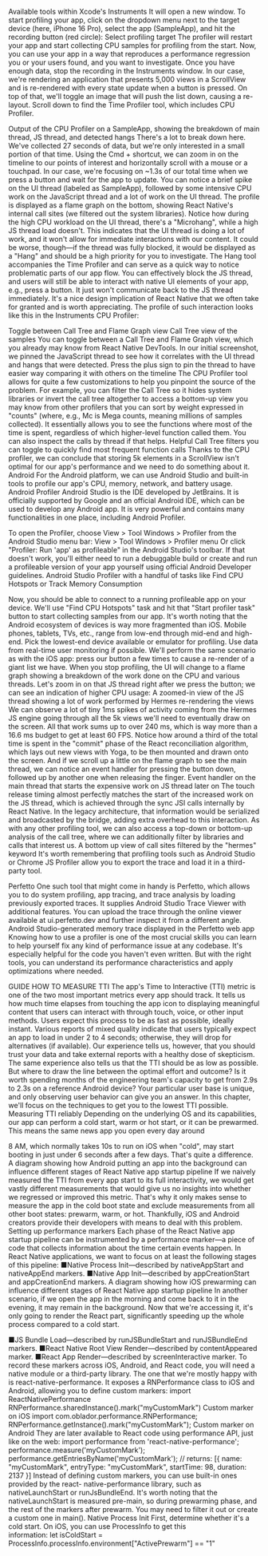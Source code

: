Available tools within Xcode's Instruments
It will open a new window. To start profiling your app, click on the dropdown menu next 
to the target device (here, iPhone 16 Pro), select the app (SampleApp), and hit the recording 
button (red circle):
Select profiling target
The profiler will restart your app and start collecting CPU samples for profiling from the start. 
Now, you can use your app in a way that reproduces a performance regression you or your 
users found, and you want to investigate. Once you have enough data, stop the recording in the 
Instruments window.
In our case, we're rendering an application that presents 5,000 views in a ScrollView and is 
re-rendered with every state update when a button is pressed. On top of that, we'll toggle an 
image that will push the list down, causing a re-layout. 
Scroll down to find the Time Profiler tool, which includes CPU Profiler.

Output of the CPU Profiler on a SampleApp, showing the breakdown of main thread, JS thread, and detected hangs
There's a lot to break down here. We've collected 27 seconds of data, but we're only interested 
in a small portion of that time. Using the Cmd + shortcut, we can zoom in on the timeline to 
our points of interest and horizontally scroll with a mouse or a touchpad. 
In our case, we're focusing on ~1.3s of our total time when we press a button and wait for the 
app to update. You can notice a brief spike on the UI thread (labeled as SampleApp), followed 
by some intensive CPU work on the JavaScript thread and a lot of work on the UI thread. The 
profile is displayed as a flame graph on the bottom, showing React Native's internal call sites 
(we filtered out the system libraries).
Notice how during the high CPU workload on the UI thread, there's a "Microhang", while 
a high JS thread load doesn't. This indicates that the UI thread is doing a lot of work, and it 
won't allow for immediate interactions with our content. It could be worse, though—if the 
thread was fully blocked, it would be displayed as a "Hang" and should be a high priority for 
you to investigate. The Hang tool accompanies the Time Profiler and can serve as a quick way 
to notice problematic parts of our app flow.
You can effectively block the JS thread, and users will still be able to interact with 
native UI elements of your app, e.g., press a button. It just won't communicate 
back to the JS thread immediately. It's a nice design implication of React Native 
that we often take for granted and is worth appreciating. 
The profile of such interaction looks like this in the Instruments CPU Profiler:

Toggle between Call Tree and 
Flame Graph view
Call Tree view of the samples
You can toggle between a Call Tree and Flame Graph view, which you already may know from 
React Native DevTools. In our initial screenshot, we pinned the JavaScript thread to see how 
it correlates with the UI thread and hangs that were detected.
Press the plus sign to pin the thread to have easier way comparing it with others on the 
timeline
The CPU Profiler tool allows for quite a few customizations to help you pinpoint the source 
of the problem. For example, you can filter the Call Tree so it hides system libraries or invert 
the call tree altogether to access a bottom-up view you may know from other profilers that you 
can sort by weight expressed in "counts" (where, e.g., Mc is Mega counts, meaning millions of 
samples collected). It essentially allows you to see the functions where most of the time is spent, 
regardless of which higher-level function called them. You can also inspect the calls by thread 
if that helps.
Helpful Call Tree filters you 
can toggle to quickly find most 
frequent function calls
Thanks to the CPU profiler, we can conclude that storing 5k elements in a ScrollView isn't 
optimal for our app's performance and we need to do something about it.
Android
For the Android platform, we can use Android Studio and built-in tools to profile our app's 
CPU, memory, network, and battery usage.
Android Profiler
Android Studio is the IDE developed by JetBrains. It is officially supported by Google and an 
official Android IDE, which can be used to develop any Android app. It is very powerful and 
contains many functionalities in one place, including Android Profiler.

To open the Profiler, choose View > Tool Windows > Profiler from the Android Studio 
menu bar:
View > Tool Windows > Profiler menu
Or click "Profiler: Run 'app' as profileable" in the Android Studio's toolbar. If that doesn't 
work, you'll either need to run a debuggable build or create and run a profileable version of 
your app yourself using official Android Developer guidelines.
Android Studio Profiler with a handful of tasks like Find CPU Hotspots or Track Memory Consumption

Now, you should be able to connect to a running profileable app on your device. We'll use 
"Find CPU Hotspots" task and hit that "Start profiler task" button to start collecting samples 
from our app.
It's worth noting that the Android ecosystem of devices is way more fragmented 
than iOS. Mobile phones, tablets, TVs, etc., range from low-end through mid-end 
and high-end. Pick the lowest-end device available or emulator for profiling. Use 
data from real-time user monitoring if possible.
We'll perform the same scenario as with the iOS app: press our button a few times to cause 
a re-render of a giant list we have. When you stop profiling, the UI will change to a flame graph 
showing a breakdown of the work done on the CPU and various threads. 
Let's zoom in on that JS thread right after we press the button; we can see an indication of 
higher CPU usage:
A zoomed-in view of the JS thread showing a lot of work performed by Hermes re-rendering the views
We can observe a lot of tiny 1ms spikes of activity coming from the Hermes JS engine going 
through all the 5k views we'll need to eventually draw on the screen. All that work sums up to 
over 240 ms, which is way more than a 16.6 ms budget to get at least 60 FPS. Notice how around 
a third of the total time is spent in the "commit" phase of the React reconciliation algorithm, 
which lays out new views with Yoga, to be then mounted and drawn onto the screen.
And if we scroll up a little on the flame graph to see the main thread, we can notice an event 
handler for pressing the button down, followed up by another one when releasing the finger.
Event handler on the main thread that starts the expensive work on JS thread later on
The touch release timing almost perfectly matches the start of the increased work on the JS 
thread, which is achieved through the sync JSI calls internally by React Native. In the legacy 
architecture, that information would be serialized and broadcasted by the bridge, adding extra 
overhead to this interaction. 
As with any other profiling tool, we can also access a top-down or bottom-up analysis of the 
call tree, where we can additionally filter by libraries and calls that interest us.
A bottom up view of call sites filtered by the "hermes" keyword
It's worth remembering that profiling tools such as Android Studio or Chrome JS Profiler 
allow you to export the trace and load it in a third-party tool.

Perfetto
One such tool that might come in handy is Perfetto, which allows you to do system profiling, 
app tracing, and trace analysis by loading previously exported traces. It supplies Android Studio 
Trace Viewer with additional features. You can upload the trace through the online viewer 
available at ui.perfetto.dev and further inspect it from a different angle.
Android Studio-generated memory trace displayed in the Perfetto web app
Knowing how to use a profiler is one of the most crucial skills you can learn to help yourself fix 
any kind of performance issue at any codebase. It's especially helpful for the code you haven't 
even written. But with the right tools, you can understand its performance characteristics and 
apply optimizations where needed.

GUIDE
HOW TO MEASURE TTI
The app's Time to Interactive (TTI) metric is one of the two most important metrics every 
app should track. It tells us how much time elapses from touching the app icon to displaying 
meaningful content that users can interact with through touch, voice, or other input methods. 
Users expect this process to be as fast as possible, ideally instant. 
Various reports of mixed quality indicate that users typically expect an app to load in under 
2 to 4 seconds; otherwise, they will drop for alternatives (if available). Our experience tells 
us, however, that you should trust your data and take external reports with a healthy dose of 
skepticism. The same experience also tells us that the TTI should be as low as possible. 
But where to draw the line between the optimal effort and outcome? Is it worth spending 
months of the engineering team's capacity to get from 2.9s to 2.3s on a reference Android 
device? Your particular user base is unique, and only observing user behavior can give you an 
answer. In this chapter, we'll focus on the techniques to get you to the lowest TTI possible.
Measuring TTI reliably
Depending on the underlying OS and its capabilities, our app can perform a cold start, warm 
or hot start, or it can be prewarmed. This means the same news app you open every day around 

8 AM, which normally takes 10s to run on iOS when "cold", may start booting in just under 6 
seconds after a few days. That's quite a difference.
A diagram showing how Android putting an app into the background can influence different stages of React Native app startup pipeline
If we naively measured the TTI from every app start to its full interactivity, we would get vastly 
different measurements that would give us no insights into whether we regressed or improved 
this metric. 
That's why it only makes sense to measure the app in the cold boot state and exclude 
measurements from all other boot states: prewarm, warm, or hot. Thankfully, iOS and Android 
creators provide their developers with means to deal with this problem.
Setting up performance markers
Each phase of the React Native app startup pipeline can be instrumented by a performance 
marker—a piece of code that collects information about the time certain events happen. In 
React Native applications, we want to focus on at least the following stages of this pipeline:
 ■Native Process Init—described by nativeAppStart and nativeAppEnd markers.
 ■Native App Init—described by appCreationStart and appCreationEnd markers.
A diagram showing how iOS prewarming can influence different stages of React Native app startup pipeline
In another scenario, if we open the app in the morning and come back to it in the evening, it 
may remain in the background. Now that we're accessing it, it's only going to render the React 
part, significantly speeding up the whole process compared to a cold start.

■JS Bundle Load—described by runJSBundleStart and runJSBundleEnd markers.
 ■React Native Root View Render—described by contentAppeared marker.
 ■React App Render—described by screenInteractive marker.
To record these markers across iOS, Android, and React code, you will need a native module 
or a third-party library. The one that we're mostly happy with is react-native-performance. It 
exposes a RNPerformance class to iOS and Android, allowing you to define custom markers:
import ReactNativePerformance
RNPerformance.sharedInstance().mark("myCustomMark")
Custom marker on iOS
import com.oblador.performance.RNPerformance;
RNPerformance.getInstance().mark("myCustomMark");
Custom marker on Android
They are later available to React code using performance API, just like on the web:
import performance from 'react-native-performance';
performance.measure('myCustomMark');
performance.getEntriesByName('myCustomMark');
// returns: [{ name: "myCustomMark", entryType: "myCustomMark", 
startTime: 98, duration: 2137 }]
Instead of defining custom markers, you can use built-in ones provided by the react-
native-performance library, such as nativeLaunchStart  or  runJsBundleEnd. 
It's worth noting that the nativeLaunchStart is measured pre-main, so during 
prewarming phase, and the rest of the markers after prewarm. You may need to 
filter it out or create a custom one in main().
Native Process Init
First, determine whether it's a cold start. On iOS, you can use ProcessInfo  to  get  this  
information:
let isColdStart = ProcessInfo.processInfo.environment["ActivePrewarm"] 
== "1"